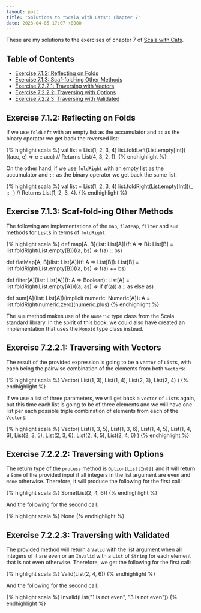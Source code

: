 ```yaml
---
layout: post
title: 'Solutions to "Scala with Cats": Chapter 7'
date: 2023-04-05 17:07 +0000
---
```


These are my solutions to the exercises of chapter 7 of [Scala with
Cats][scala-with-cats].

[scala-with-cats]: https://www.scalawithcats.com/

## Table of Contents

- [Exercise 7.1.2: Reflecting on Folds](#exercise-712-reflecting-on-folds)
- [Exercise 7.1.3: Scaf-fold-ing Other Methods](#exercise-713-scaf-fold-ing-other-methods)
- [Exercise 7.2.2.1: Traversing with Vectors](#exercise-7221-traversing-with-vectors)
- [Exercise 7.2.2.2: Traversing with Options](#exercise-7222-traversing-with-options)
- [Exercise 7.2.2.3: Traversing with Validated](#exercise-7223-traversing-with-validated)

## Exercise 7.1.2: Reflecting on Folds

If we use `foldLeft` with an empty list as the accumulator and `::` as the
binary operator we get back the reversed list:

{% highlight scala %}
val list = List(1, 2, 3, 4)
list.foldLeft(List.empty[Int])((acc, e) => e :: acc)
// Returns List(4, 3, 2, 1).
{% endhighlight %}

On the other hand, if we use `foldRight` with an empty list as the accumulator
and `::` as the binary operator we get back the same list:

{% highlight scala %}
val list = List(1, 2, 3, 4)
list.foldRight(List.empty[Int])(_ :: _)
// Returns List(1, 2, 3, 4).
{% endhighlight %}

## Exercise 7.1.3: Scaf-fold-ing Other Methods

The following are implementations of the `map`, `flatMap`, `filter` and `sum`
methods for `List`s in terms of `foldRight`:

{% highlight scala %}
def map[A, B](list: List[A])(f: A => B): List[B] =
  list.foldRight(List.empty[B])((a, bs) => f(a) :: bs)

def flatMap[A, B](list: List[A])(f: A => List[B]): List[B] =
  list.foldRight(List.empty[B])((a, bs) => f(a) ++ bs)

def filter[A](list: List[A])(f: A => Boolean): List[A] =
  list.foldRight(List.empty[A])((a, as) => if (f(a)) a :: as else as)

def sum[A](list: List[A])(implicit numeric: Numeric[A]): A =
  list.foldRight(numeric.zero)(numeric.plus)
{% endhighlight %}

The `sum` method makes use of the `Numeric` type class from the Scala standard
library. In the spirit of this book, we could also have created an
implementation that uses the `Monoid` type class instead.

## Exercise 7.2.2.1: Traversing with Vectors

The result of the provided expression is going to be a `Vector` of `List`s, with
each being the pairwise combination of the elements from both `Vector`s:

{% highlight scala %}
Vector(
  List(1, 3),
  List(1, 4),
  List(2, 3),
  List(2, 4)
)
{% endhighlight %}

If we use a list of three parameters, we will get back a `Vector` of `List`s
again, but this time each list is going to be of three elements and we will have
one list per each possible triple combination of elements from each of the
`Vector`s:

{% highlight scala %}
Vector(
  List(1, 3, 5),
  List(1, 3, 6),
  List(1, 4, 5),
  List(1, 4, 6),
  List(2, 3, 5),
  List(2, 3, 6),
  List(2, 4, 5),
  List(2, 4, 6)
)
{% endhighlight %}

## Exercise 7.2.2.2: Traversing with Options

The return type of the `process` method is `Option[List[Int]]` and it will
return a `Some` of the provided input if all integers in the list argument are
even and `None` otherwise. Therefore, it will produce the following for the
first call:

{% highlight scala %}
Some(List(2, 4, 6))
{% endhighlight %}

And the following for the second call:

{% highlight scala %}
None
{% endhighlight %}

## Exercise 7.2.2.3: Traversing with Validated

The provided method will return a `Valid` with the list argument when all
integers of it are even or an `Invalid` with a `List` of `String` for each
element that is not even otherwise. Therefore, we get the following for the
first call:

{% highlight scala %}
Valid(List(2, 4, 6))
{% endhighlight %}

And the following for the second call:

{% highlight scala %}
Invalid(List("1 is not even", "3 is not even"))
{% endhighlight %}
